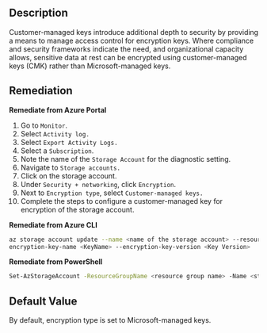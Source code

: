 ## Description

Customer-managed keys introduce additional depth to security by providing a means to manage access control for encryption keys. Where compliance and security frameworks indicate the need, and organizational capacity allows, sensitive data at rest can be encrypted using customer-managed keys (CMK) rather than Microsoft-managed keys.

## Remediation

**Remediate from Azure Portal**

1. Go to `Monitor`.
2. Select `Activity log.`
3. Select `Export Activity Logs.`
4. Select a `Subscription`.
5. Note the name of the `Storage Account` for the diagnostic setting.
6. Navigate to `Storage accounts.`
7. Click on the storage account.
8. Under `Security + networking`, click `Encryption`.
9. Next to `Encryption type`, select `Customer-managed keys.`
10. Complete the steps to configure a customer-managed key for encryption of the storage account.

**Remediate from Azure CLI**

```bash
az storage account update --name <name of the storage account> --resourcegroup <resource group for a storage account> --encryption-keysource=Microsoft.Keyvault --encryption-key-vault <Key Vault URI> --
encryption-key-name <KeyName> --encryption-key-version <Key Version>
```

**Remediate from PowerShell**

```bash
Set-AzStorageAccount -ResourceGroupName <resource group name> -Name <storageaccount name> -KeyvaultEncryption -KeyVaultUri <key vault URI> -KeyName <keyname>
```

## Default Value

By default, encryption type is set to Microsoft-managed keys.

